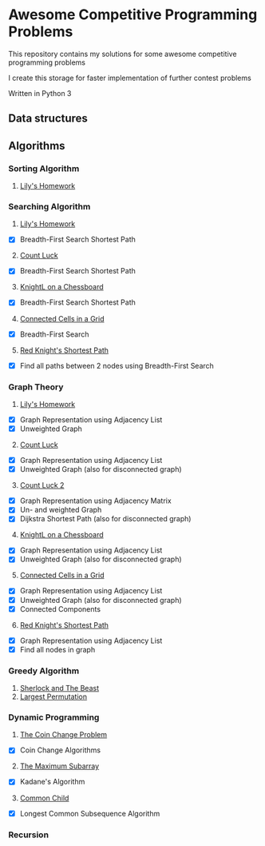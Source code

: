 # Awesome Competitive Programming Problems

This repository contains my solutions for some awesome competitive programming problems

I create this storage for faster implementation of further contest problems

Written in Python 3

Data structures
---------------


Algorithms
----------

### Sorting Algorithm
1. <ins>Lily's Homework</ins>

### Searching Algorithm
1. <ins>Lily's Homework</ins>
- [x] Breadth-First Search Shortest Path
2. <ins>Count Luck</ins>
- [x] Breadth-First Search Shortest Path
3. <ins>KnightL on a Chessboard</ins>
- [x] Breadth-First Search Shortest Path
4. <ins>Connected Cells in a Grid</ins>
- [x] Breadth-First Search
5. <ins>Red Knight's Shortest Path</ins>
- [x] Find all paths between 2 nodes using Breadth-First Search

### Graph Theory
1. <ins>Lily's Homework</ins>
- [x] Graph Representation using Adjacency List
- [x] Unweighted Graph
2. <ins>Count Luck</ins>
- [x] Graph Representation using Adjacency List
- [x] Unweighted Graph (also for disconnected graph)
3. <ins>Count Luck 2</ins>
- [x] Graph Representation using Adjacency Matrix
- [x] Un- and weighted Graph
- [x] Dijkstra Shortest Path (also for disconnected graph)
4. <ins>KnightL on a Chessboard</ins>
- [x] Graph Representation using Adjacency List
- [x] Unweighted Graph (also for disconnected graph)
5. <ins>Connected Cells in a Grid</ins>
- [x] Graph Representation using Adjacency List
- [x] Unweighted Graph (also for disconnected graph)
- [x] Connected Components
6. <ins>Red Knight's Shortest Path</ins>
- [x] Graph Representation using Adjacency List 
- [x] Find all nodes in graph

### Greedy Algorithm
1. <ins>Sherlock and The Beast</ins>
2. <ins>Largest Permutation</ins>

### Dynamic Programming
1. <ins>The Coin Change Problem</ins>
- [x] Coin Change Algorithms
2. <ins>The Maximum Subarray</ins>
- [x] Kadane's Algorithm
3. <ins>Common Child</ins>
- [x] Longest Common Subsequence Algorithm

### Recursion


